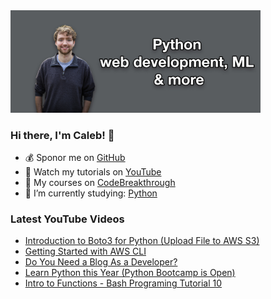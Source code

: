 <img src="github-cover-photo-my-face.jpg" width="400px" />

### Hi there, I'm Caleb! 🍛

- 💰 Sponor me on [GitHub](https://github.com/sponsors/CalebCurry)
- 🎥 Watch my tutorials on [YouTube](https://www.youtube.com/calebthevideomaker2)
- 📗 My courses on [CodeBreakthrough](https://www.codebreakthrough.com)
- 🤔 I’m currently studying: [Python](https://www.youtube.com/watch?v=s3IvdkCq2_c&t=4254s)

### Latest YouTube Videos
<!-- YOUTUBE:START -->
- [Introduction to Boto3 for Python &lpar;Upload File to AWS S3&rpar;](https://www.youtube.com/watch?v=5q7FtT_DyME)
- [Getting Started with AWS CLI](https://www.youtube.com/watch?v=hmaKxqRg6fc)
- [Do You Need a Blog As a Developer?](https://www.youtube.com/watch?v=5KMT4-czicM)
- [Learn Python this Year &lpar;Python Bootcamp is Open&rpar;](https://www.youtube.com/watch?v=LI7gnWoKzms)
- [Intro to Functions - Bash Programing Tutorial 10](https://www.youtube.com/watch?v=GypUy6ozk4Y)
<!-- YOUTUBE:END -->
